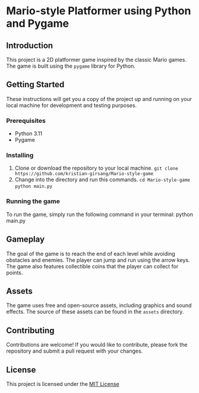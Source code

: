 # Mario-style Platformer using Python and Pygame

## Introduction
This project is a 2D platformer game inspired by the classic Mario games. The game is built using the `pygame` library for Python.

## Getting Started
These instructions will get you a copy of the project up and running on your local machine for development and testing purposes.

### Prerequisites
- Python 3.11
- Pygame

### Installing
1. Clone or download the repository to your local machine.
   `git clone https://github.com/kristian-girsang/Mario-style-game`
2. Change into the directory and run this commands.
   `cd Mario-style-game`
   `python main.py`

### Running the game
To run the game, simply run the following command in your terminal:
python main.py

## Gameplay
The goal of the game is to reach the end of each level while avoiding obstacles and enemies. The player can jump and run using the arrow keys. The game also features collectible coins that the player can collect for points.

## Assets
The game uses free and open-source assets, including graphics and sound effects. The source of these assets can be found in the `assets` directory.

## Contributing
Contributions are welcome! If you would like to contribute, please fork the repository and submit a pull request with your changes.

## License
This project is licensed under the [MIT License](LICENSE)
